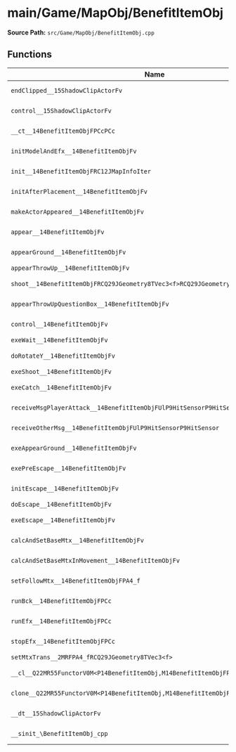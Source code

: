 # main/Game/MapObj/BenefitItemObj

**Source Path:** `src/Game/MapObj/BenefitItemObj.cpp`

## Functions

| Name | Address | Match % |
|------|---------|---------|
| `endClipped__15ShadowClipActorFv` | `0x801B4058` | :white_check_mark: (100.0%) |
| `control__15ShadowClipActorFv` | `0x801B40A8` | :white_check_mark: (100.0%) |
| `__ct__14BenefitItemObjFPCcPCc` | `0x801B40F0` | :white_check_mark: (100.0%) |
| `initModelAndEfx__14BenefitItemObjFv` | `0x801B4194` | :white_check_mark: (100.0%) |
| `init__14BenefitItemObjFRC12JMapInfoIter` | `0x801B4234` | :x: (95.2%) |
| `initAfterPlacement__14BenefitItemObjFv` | `0x801B48B4` | :white_check_mark: (100.0%) |
| `makeActorAppeared__14BenefitItemObjFv` | `0x801B48C8` | :white_check_mark: (100.0%) |
| `appear__14BenefitItemObjFv` | `0x801B4910` | :white_check_mark: (100.0%) |
| `appearGround__14BenefitItemObjFv` | `0x801B4A50` | :white_check_mark: (100.0%) |
| `appearThrowUp__14BenefitItemObjFv` | `0x801B4AA8` | :x: (0.0%) |
| `shoot__14BenefitItemObjFRCQ29JGeometry8TVec3<f>RCQ29JGeometry8TVec3<f>b` | `0x801B4B9C` | :x: (92.0%) |
| `appearThrowUpQuestionBox__14BenefitItemObjFv` | `0x801B4C00` | :white_check_mark: (100.0%) |
| `control__14BenefitItemObjFv` | `0x801B4C10` | :white_check_mark: (100.0%) |
| `exeWait__14BenefitItemObjFv` | `0x801B4DC8` | :x: (0.0%) |
| `doRotateY__14BenefitItemObjFv` | `0x801B4E34` | :white_check_mark: (100.0%) |
| `exeShoot__14BenefitItemObjFv` | `0x801B4EB0` | :x: (0.0%) |
| `exeCatch__14BenefitItemObjFv` | `0x801B507C` | :white_check_mark: (100.0%) |
| `receiveMsgPlayerAttack__14BenefitItemObjFUlP9HitSensorP9HitSensor` | `0x801B5110` | :white_check_mark: (100.0%) |
| `receiveOtherMsg__14BenefitItemObjFUlP9HitSensorP9HitSensor` | `0x801B5118` | :white_check_mark: (100.0%) |
| `exeAppearGround__14BenefitItemObjFv` | `0x801B5280` | :x: (98.1%) |
| `exePreEscape__14BenefitItemObjFv` | `0x801B5358` | :white_check_mark: (100.0%) |
| `initEscape__14BenefitItemObjFv` | `0x801B5398` | :white_check_mark: (100.0%) |
| `doEscape__14BenefitItemObjFv` | `0x801B5424` | :x: (0.0%) |
| `exeEscape__14BenefitItemObjFv` | `0x801B579C` | :x: (99.3%) |
| `calcAndSetBaseMtx__14BenefitItemObjFv` | `0x801B59BC` | :white_check_mark: (100.0%) |
| `calcAndSetBaseMtxInMovement__14BenefitItemObjFv` | `0x801B59C0` | :white_check_mark: (100.0%) |
| `setFollowMtx__14BenefitItemObjFPA4_f` | `0x801B5BCC` | :white_check_mark: (100.0%) |
| `runBck__14BenefitItemObjFPCc` | `0x801B5BE0` | :white_check_mark: (100.0%) |
| `runEfx__14BenefitItemObjFPCc` | `0x801B5BE8` | :white_check_mark: (100.0%) |
| `stopEfx__14BenefitItemObjFPCc` | `0x801B5BEC` | :white_check_mark: (100.0%) |
| `setMtxTrans__2MRFPA4_fRCQ29JGeometry8TVec3<f>` | `0x801B5BF0` | :x: (0.0%) |
| `__cl__Q22MR55FunctorV0M<P14BenefitItemObj,M14BenefitItemObjFPCvPv_v>CFv` | `0x801B5C00` | :white_check_mark: (100.0%) |
| `clone__Q22MR55FunctorV0M<P14BenefitItemObj,M14BenefitItemObjFPCvPv_v>CFP7JKRHeap` | `0x801B5C30` | :x: (96.2%) |
| `__dt__15ShadowClipActorFv` | `0x801B5C98` | :x: (95.7%) |
| `__sinit_\BenefitItemObj_cpp` | `0x801B5CF4` | :x: (47.8%) |